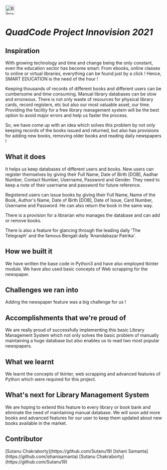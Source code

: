 <a href="https://dev.to/iambikrampurkait">
  <img src="https://d2fltix0v2e0sb.cloudfront.net/dev-badge.svg" alt="Bikram Purkait's DEV Profile" height="30" width="30">
</a>

 # ***QuadCode Project Innovision 2021***  

<h2>Inspiration </h2>
   <p> With growing technology and time and change being the only constant, even the education sector has become smart. From ebooks, online classes to online or virtual libraries, everything can be found just by a click ! Hence, SMART EDUCATION is the need of the hour !

   <p> Keeping thousands of records of different books and different users can be cumbersome and time consuming. Manual library databases can be slow and erroneous. There is not only waste of resources for physical library cards, record registers, etc but also our most valuable asset, our time. Providing the facility for a free library management system will be the best option to avoid major errors and help us faster the process. </p>

<p>So, we have come up with an idea which solves this problem by not only keeping records of the books issued and returned, but also has provisions  for adding new books, removing older books and reading daily newspapers ! </p>

<h2> What it does</h2>
   <p> It helps us keep databases of different users and books. New users can register themselves by giving their Full Name, Date of Birth [DOB], Aadhar Number, Contact Number, Username, Password and Gender. They need to keep a note of their username and password for future reference. </p>
   <p> Registered users can issue books by giving their Full Name, Name of the Book, Author's Name, Date of Birth [DOB], Date of Issue, Card Number, Username and Password. He can also return the book in the same way. </p>
   <p> There is a provision for a librarian who manages the database and can add or remove books. </p>
   <p> There is also a feature for glancing through the leading daily 'The Telegraph' and the famous Bengali daily 'Anandabazar Patrika'. </p>

<h2>How we built it </h2>
 <p> We have written the base code in Python3 and have also employed tkinter module. We have also used basic concepts of Web scrapping for the newspaper. </p>

<h2>Challenges we ran into</h2>
<p> Adding the newspaper feature was a big challenge for us ! </p>

<h2>Accomplishments that we're proud of</h2>
<p> We are really proud of successfully implementing this basic Library Management System which not only solves the basic problem of manually maintaining a huge database but also enables us to read two most popular newspapers. </p>

<h2> What we learnt</h2>
  <p> We learnt the concepts of tkinter, web scrapping and advanced features of Python which were required for this project. </p>

<h2>What's next for Library Management System</h2>
 <p> We are hoping to extend this feature to every library or book bank and eliminate the need of maintaining manual database. We will soon add more books and advanced features for our user to keep them updated about new books available in the market.</p>

<h2>Contributor</h2>
[Sutanu Chakraborty](https://github.com/Sutanu19)   
[Ishani Samanta](https://github.com/ishanisamanta)     
[Sutanu Chakraborty](https://github.com/Sutanu19)     
